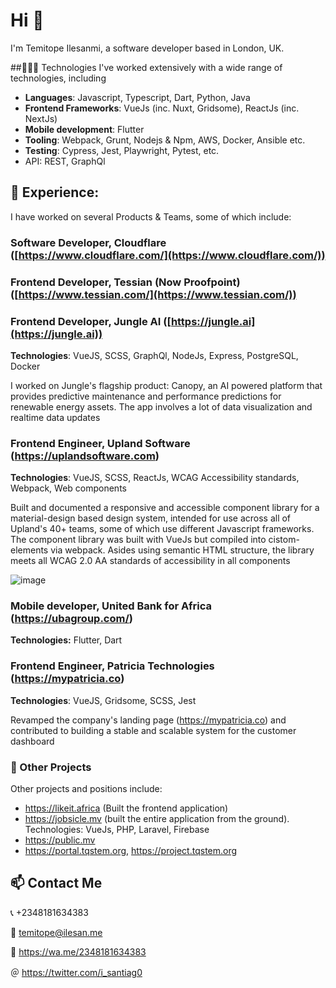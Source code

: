 # Hi 👋

I'm Temitope Ilesanmi, a software developer based in London, UK.

##🧑🏻‍💻 Technologies
I've worked extensively with a wide range of technologies, including
- **Languages**: Javascript, Typescript, Dart, Python, Java
- **Frontend Frameworks**: VueJs (inc. Nuxt, Gridsome), ReactJs (inc. NextJs)
- **Mobile development**: Flutter
- **Tooling**: Webpack, Grunt, Nodejs & Npm, AWS, Docker, Ansible etc.
- **Testing**: Cypress, Jest, Playwright, Pytest, etc.
- API: REST, GraphQl

## 🔭 Experience:
I have worked on several Products & Teams, some of which include:

### Software Developer, Cloudflare ([https://www.cloudflare.com/](https://www.cloudflare.com/))

### Frontend Developer, Tessian (Now Proofpoint) ([https://www.tessian.com/](https://www.tessian.com/))

### Frontend Developer, Jungle AI ([https://jungle.ai](https://jungle.ai))
**Technologies**: VueJS, SCSS, GraphQl, NodeJs, Express, PostgreSQL, Docker

I worked on Jungle's flagship product: Canopy, an AI powered platform that provides predictive maintenance and performance predictions for renewable energy assets. The app involves a lot of data visualization and realtime data updates

### Frontend Engineer, Upland Software (https://uplandsoftware.com)
**Technologies**: VueJS, SCSS, ReactJs, WCAG Accessibility standards, Webpack, Web components

Built and documented a responsive and accessible component library for a material-design based design system, intended for use across all of Upland's 40+ teams, some of which use different Javascript frameworks. The component library was built with VueJs but compiled into cistom-elements via webpack. Asides using semantic HTML structure, the library meets all WCAG 2.0 AA standards of accessibility in all components

![image](https://user-images.githubusercontent.com/33374480/124249178-882a3700-db1b-11eb-887a-1d02bb069f09.png)

### Mobile developer, United Bank for Africa (https://ubagroup.com/)
**Technologies:** Flutter, Dart

### Frontend Engineer, Patricia Technologies (https://mypatricia.co)
**Technologies**: VueJS, Gridsome, SCSS, Jest

Revamped the company's landing page (https://mypatricia.co) and contributed to building a stable and scalable system for the customer dashboard

### 📁 Other Projects
Other projects and positions include:

- https://likeit.africa (Built the frontend application)
- https://jobsicle.mv (built the entire application from the ground). Technologies: VueJs, PHP, Laravel, Firebase
- https://public.mv
- https://portal.tqstem.org, https://project.tqstem.org

## 📫  Contact Me
📞  +2348181634383

📧  temitope@ilesan.me

💬  https://wa.me/2348181634383

＠ https://twitter.com/i_santiag0






<!--
**Itope84/itope84** is a ✨ _special_ ✨ repository because its `README.md` (this file) appears on your GitHub profile.

Here are some ideas to get you started:

- 🔭 I’m currently working on ...
- 🌱 I’m currently learning ...
- 👯 I’m looking to collaborate on ...
- 🤔 I’m looking for help with ...
- 💬 Ask me about ...
- 📫 How to reach me: ...
- 😄 Pronouns: ...
- ⚡ Fun fact: ...
-->
